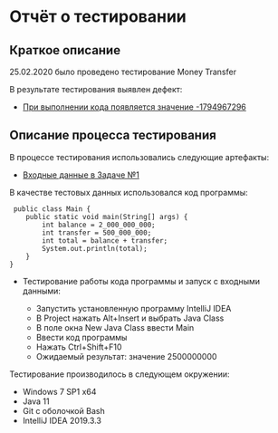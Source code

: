 # Отчёт о тестировании 
## Краткое описание
25.02.2020 было проведено тестирование Money Transfer


В результате тестирования выявлен дефект:

* [При выполнении кода появляется значение -1794967296](https://user-images.githubusercontent.com/60143597/75238662-71126100-57d2-11ea-91bf-7d20b47e9a7e.png)    

## Описание процесса тестирования
 В процессе тестирования использовались следующие артефакты:
* [Входные данные в Задаче №1](https://github.com/netology-code/javaqa-homeworks/tree/master/programming#задача-1---money-transfer)

В качестве тестовых данных использовался код программы: 
```
 public class Main {
    public static void main(String[] args) {
        int balance = 2_000_000_000;
        int transfer = 500_000_000;
        int total = balance + transfer;
        System.out.println(total);
    }
}
```

* Тестирование работы кода программы и запуск с входными данными:

  * Запустить установленную программу IntelliJ IDEA
  * В Project нажать Alt+Insert и выбрать Java Class
  * В поле окна New Java Class ввести Main
  * Ввести код программы
  * Нажать Ctrl+Shift+F10
  * Ожидаемый результат: значение 2500000000


Тестирование производилось в следующем окружении:
* Windows 7 SP1 x64
* Java 11
* Git c оболочкой Bash 
* IntelliJ IDEA  2019.3.3
